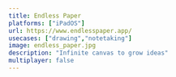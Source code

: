 ```yaml
---
title: Endless Paper
platforms: ["iPadOS"]
url: https://www.endlesspaper.app/
usecases: ["drawing","notetaking"]
image: endless_paper.jpg
description: "Infinite canvas to grow ideas"
multiplayer: false
---
```

